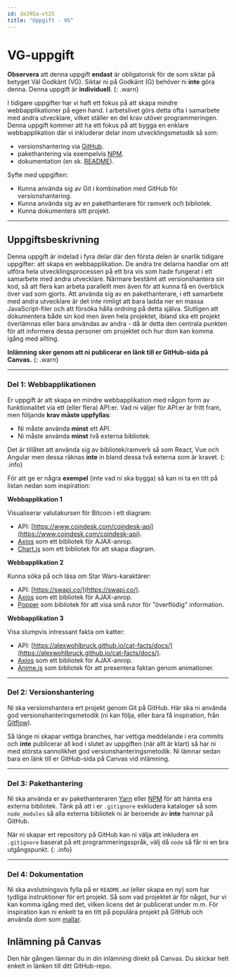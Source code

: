 ```yaml
---
id: da395a-vt25
title: "Uppgift - VG"
---
```


# VG-uppgift

**Observera** att denna uppgift **endast** är obligatorisk för de som siktar på betyget Väl Godkänt (VG). Siktar ni på Godkänt (G) behöver ni **inte** göra denna. Denna uppgift är **individuell**.
{: .warn}

I tidigare uppgifter har vi haft ett fokus på att skapa mindre webbapplikationer på egen hand. I arbetslivet görs detta ofta i samarbete med andra utvecklare, vilket ställer en del krav utöver programmeringen. Denna uppgift kommer att ha ett fokus på att bygga en enklare webbapplikation där vi inkluderar delar inom utvecklingsmetodik så som:

* versionshantering via [GitHub](https://github.com).
* pakethantering via exempelvis [NPM](https://www.npmjs.com/).
* dokumentation (en sk. [README](https://gist.github.com/PurpleBooth/109311bb0361f32d87a2)).

Syfte med uppgiften:

* Kunna använda sig av Git i kombination med GitHub för versionshantering.
* Kunna använda sig av en pakethanterare för ramverk och bibliotek.
* Kunna dokumentera sitt projekt.

---

## Uppgiftsbeskrivning

Denna uppgift är indelad i fyra delar där den första delen är snarlik tidigare uppgifter: att skapa en webbapplikation. De andra tre delarna handlar om att utföra hela utvecklingsprocessen på ett bra vis som hade fungerat i ett samarbete med andra utvecklare. Närmare bestämt att versionshantera sin kod, så att flera kan arbeta parallellt men även för att kunna få en överblick över vad som gjorts. Att använda sig av en pakethanterare, i ett samarbete med andra utvecklare är det inte rimligt att bara ladda ner en massa JavaScript-filer och att försöka hålla ordning på detta själva. Slutligen att dokumentera både sin kod men även hela projektet, ibland ska ett projekt överlämnas eller bara användas av andra - då är detta den centrala punkten för att informera dessa personer om projektet och hur dom kan komma igång med allting.

**Inlämning sker genom att ni publicerar en länk till er GitHub-sida på Canvas.**
{: .warn}

---

### Del 1: Webbapplikationen

Er uppgift är att skapa en mindre webbapplikation med någon form av funktionalitet via ett (eller flera) API:er. Vad ni väljer för API:er är fritt fram, men följande **krav måste uppfyllas**:

* Ni måste använda **minst** ett API.
* Ni måste använda **minst** två externa bibliotek.

Det är tillåtet att använda sig av bibliotek/ramverk så som React, Vue och Angular men dessa räknas **inte** in bland dessa två externa som är kravet.
{: .info}

För att ge er några **exempel** (inte vad ni ska bygga) så kan ni ta en titt på listan nedan som inspiration:

**Webbapplikation 1**

Visualiserar valutakursen för Bitcoin i ett diagram:

* API: [https://www.coindesk.com/coindesk-api](https://www.coindesk.com/coindesk-api).
* [Axios](https://github.com/axios/axios) som ett bibliotek för AJAX-anrop.
* [Chart.js](https://www.chartjs.org/) som ett bibliotek för att skapa diagram.

**Webbapplikation 2**

Kunna söka på och läsa om Star Wars-karaktärer:

* API: [https://swapi.co/](https://swapi.co/).
* [Axios](https://github.com/axios/axios) som ett bibliotek för AJAX-anrop.
* [Popper](https://popper.js.org/) som bibliotek för att visa små rutor för "överflödig" information.

**Webbapplikation 3**

Visa slumpvis intressant fakta om katter:

* API: [https://alexwohlbruck.github.io/cat-facts/docs/](https://alexwohlbruck.github.io/cat-facts/docs/).
* [Axios](https://github.com/axios/axios) som ett bibliotek för AJAX-anrop.
* [Anime.js](https://github.com/juliangarnier/anime/) som bibliotek för att presentera faktan genom animationer.

---

### Del 2: Versionshantering

Ni ska versionshantera ert projekt genom Git på GitHub. Här ska ni använda god versionshanteringsmetodik (ni kan följa, eller bara få inspiration, från [Gitflow](https://www.atlassian.com/git/tutorials/comparing-workflows/gitflow-workflow)).

Så länge ni skapar vettiga branches, har vettiga meddelande i era commits och **inte** publicerar all kod i slutet av uppgiften (när allt är klart) så har ni med största sannolikhet god versionshanteringsmetodik. Ni lämnar sedan bara en länk till er GitHub-sida på Canvas vid inlämning.

---

### Del 3: Pakethantering

Ni ska använda er av pakethanteraren [Yarn](https://classic.yarnpkg.com/en/) eller [NPM](https://www.npmjs.com/) för att hämta era externa bibliotek. Tänk på att i er `.gitignore` exkludera kataloger så som `node_modules` så alla externa bibliotek ni är beroende av **inte** hamnar på GitHub.

När ni skapar ert repository på GitHub kan ni välja att inkludera en `.gitignore` baserat på ett programmeringsspråk, välj då `node` så får ni en bra utgångspunkt.
{: .info}

---

### Del 4: Dokumentation

Ni ska avslutningsvis fylla på er `README.md` (eller skapa en ny) som har tydliga instruktioner för ert projekt. Så som vad projektet är för något, hur vi kan komma igång med det, vilken licens det är publicerat under m.m. För inspiration kan ni enkelt ta en titt på populära projekt på GitHub och använda dom som [mallar](https://gist.github.com/PurpleBooth/109311bb0361f32d87a2). 

## Inlämning på Canvas

Den här gången lämnar du in din inlämning direkt på Canvas. Du skickar helt enkelt in länken till ditt GitHub-repo.